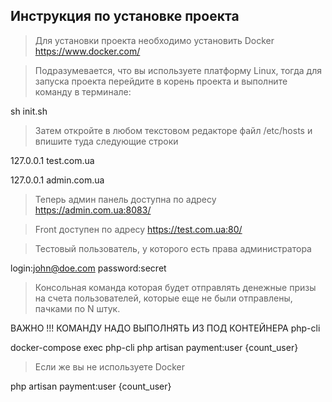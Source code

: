 ## Инструкция по установке проекта

> Для установки проекта необходимо установить Docker https://www.docker.com/

> Подразумевается, что вы используете платформу Linux, тогда для запуска проекта перейдите в корень проекта и выполните команду в терминале:

sh init.sh



>Затем откройте в любом текстовом редакторе файл /etc/hosts и впишите туда следующие строки


127.0.0.1      test.com.ua

127.0.0.1      admin.com.ua



>Теперь админ панель доступна по адресу https://admin.com.ua:8083/

>Front доступен по адресу https://test.com.ua:80/

>Тестовый пользователь, у которого есть права администратора


login:john@doe.com
password:secret


>Консольная команда которая будет отправлять денежные призы на счета пользователей, которые еще не были отправлены, пачками по N штук.

ВАЖНО !!! КОМАНДУ НАДО ВЫПОЛНЯТЬ ИЗ ПОД КОНТЕЙНЕРА php-cli


docker-compose exec php-cli php artisan payment:user {count_user}


> Если же вы не используете Docker

php artisan payment:user {count_user}
